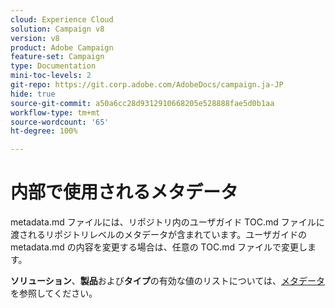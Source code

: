```yaml
---
cloud: Experience Cloud
solution: Campaign v8
version: v8
product: Adobe Campaign
feature-set: Campaign
type: Documentation
mini-toc-levels: 2
git-repo: https://git.corp.adobe.com/AdobeDocs/campaign.ja-JP
hide: true
source-git-commit: a50a6cc28d9312910668205e528888fae5d0b1aa
workflow-type: tm+mt
source-wordcount: '65'
ht-degree: 100%

---
```



# 内部で使用されるメタデータ

metadata.md ファイルには、リポジトリ内のユーザガイド TOC.md ファイルに渡されるリポジトリレベルのメタデータが含まれています。ユーザガイドの metadata.md の内容を変更する場合は、任意の TOC.md ファイルで変更します。

**ソリューション**、**製品**&#x200B;および&#x200B;**タイプ**&#x200B;の有効な値のリストについては、[メタデータ](https://experienceleague.adobe.com/docs/authoring-guide-exl/using/editing/user-guide-setup/metadata.html?lang=ja)を参照してください。

